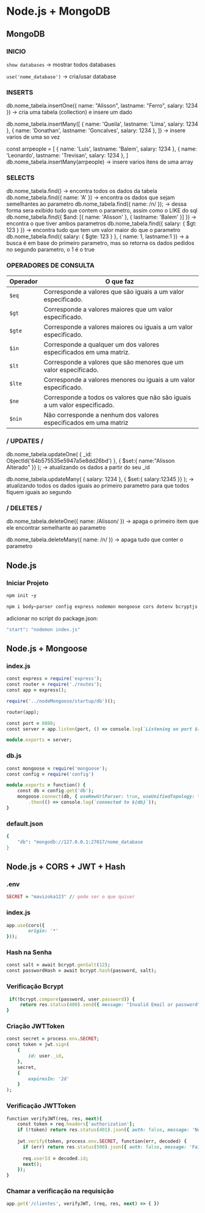 # Node.js + MongoDB

## MongoDB

### INICIO 

`show databases` -> mostrar todos databases

`use('nome_database')` -> cria/usar database

### INSERTS 

db.nome_tabela.insertOne({
    name: "Alisson",
    lastname: "Ferro",
    salary: 1234
}) -> cria uma tabela (collection) e insere um dado 

db.nome_tabela.insertMany([
    {
        name: 'Queila',
        lastname: 'Lima',
        salary: 1234
    },
    {
        name: 'Donathan',
        lastname: 'Goncalves',
        salary: 1234
    },
]) -> insere varios de uma so vez

const arrpeople = [
    {
        name: 'Luis',
        lastname: 'Balem',
        salary: 1234
    },
    {
        name: 'Leonardo',
        lastname: 'Trevisan',
        salary: 1234
    },
]
db.nome_tabela.insertMany(arrpeople) -> insere varios itens de uma array

### SELECTS 

db.nome_tabela.find() -> encontra todos os dados da tabela
db.nome_tabela.find({ name: 'A' }) -> encontra os dados que sejam semelhantes ao parametro
db.nome_tabela.find({ name: /n/ }); -> dessa forma sera exibido tudo que contem o parametro, assim como o LIKE do sql
db.nome_tabela.find({ $and: [{ name: 'Alisson' }, { lastname: 'Balem' }] }) -> encontra o que tiver ambos parametros
db.nome_tabela.find({ salary: { $gt: 123 } }) -> encontra tudo que tem um valor maior do que o parametro
db.nome_tabela.find({ salary: { $gte: 123 } }, { name: 1, lastname:1 }) -> a busca é em base do primeiro parametro, mas so retorna os dados pedidos no segundo parametro, o 1 é o true

### OPERADORES DE CONSULTA
| Operador | O que faz |
| --- | --- |
| `$eq` | Corresponde a valores que são iguais a um valor especificado. |
| `$gt` | Corresponde a valores maiores que um valor especificado. |
| `$gte` |  Corresponde a valores maiores ou iguais a um valor especificado. |
| `$in` | Corresponde a qualquer um dos valores especificados em uma matriz. |
| `$lt` | Corresponde a valores que são menores que um valor especificado. |
| `$lte` |  Corresponde a valores menores ou iguais a um valor especificado. |
| `$ne` | Corresponde a todos os valores que não são iguais a um valor especificado. |
| `$nin` |  Não corresponde a nenhum dos valores especificados em uma matriz |

### / UPDATES /

db.nome_tabela.updateOne(
    { _id: ObjectId('64b575535e5947a5e8dd26bd') },
    { $set:{ name:"Alisson Alterado" }}
); -> atualizando os dados a partir do seu _id

db.nome_tabela.updateMany(
    { salary: 1234 },
    { $set:{ salary:12345 }}
); -> atualizando todos os dados iguais ao primeiro parametro para que todos fiquem iguais ao segundo

### / DELETES /

db.nome_tabela.deleteOne({
    name: /Alisson/
}) -> apaga o primeiro item que ele encontrar semelhante ao parametro

db.nome_tabela.deleteMany({
    name: /n/
}) -> apaga tudo que conter o parametro

## Node.js

### Iniciar Projeto
```ruby
npm init -y
```
```ruby
npm i body-parser config express nodemon mongoose cors dotenv bcryptjs jsonwebtoken
```

adicionar no script do package.json:
```ruby
"start": "nodemon index.js"
```

## Node.js + Mongoose

### index.js
```ruby
const express = require('express');
const router = require('./routes');
const app = express();

require('../nodeMongoose/startup/db')();

router(app);

const port = 8080;
const server = app.listen(port, () => console.log(`Listening on port ${port}`));

module.exports = server;
```

### db.js
```ruby
const mongoose = require('mongoose');
const config = require('config')

module.exports = function() {
    const db = config.get('db');
    mongoose.connect(db, { useNewUrlParser: true, useUnifiedTopology: true })
        .then(() => console.log(`connected to ${db}`));
}
```

### default.json
```ruby
{
    "db": "mongodb://127.0.0.1:27017/nome_database
}
```

## Node.js + CORS + JWT + Hash

### .env 
```ruby
SECRET = "mavizoka123" // pode ser o que quiser
```

### index.js
```ruby
app.use(cors({
        origin: '*'
}));
```

### Hash na Senha
```ruby
const salt = await bcrypt.genSalt(12);
const passwordHash = await bcrypt.hash(password, salt);
```

### Verificação Bcrypt
```ruby
 if(!bcrypt.compare(password, user.password)) {
     return res.status(400).send({ message: "Invalid Email or password" });
}
```

### Criação JWTToken
```ruby
const secret = process.env.SECRET;
const token = jwt.sign(
    {
        id: user._id,
    },
    secret,
    {
        expiresIn: '2d'
    }
);
```

### Verificação JWTToken

```ruby
function verifyJWT(req, res, next){
    const token = req.headers['authorization'];
    if (!token) return res.status(401).json({ auth: false, message: 'No token provided.' });
    
    jwt.verify(token, process.env.SECRET, function(err, decoded) {
      if (err) return res.status(500).json({ auth: false, message: 'Failed to authenticate token.' });
      
      req.userId = decoded.id;
      next();
    });
}
```

### Chamar a verificação na requisição
```ruby
app.get('/clientes', verifyJWT, (req, res, next) => { })
```
